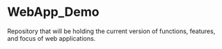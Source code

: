 # WebApp_Demo
Repository that will be holding the current version of functions, features, and focus of web applications.
